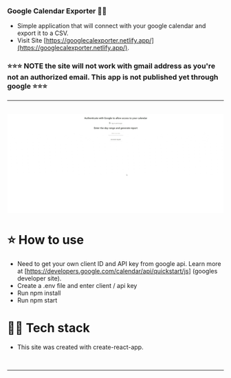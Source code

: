 ### Google Calendar Exporter 📅📝
- Simple application that will connect with your google calendar and export it to a CSV.
- Visit Site [https://googlecalexporter.netlify.app/](https://googlecalexporter.netlify.app/).
### ⭐⭐⭐ NOTE the site will not work with gmail address as you're not an authorized email. This app is not published yet through google ⭐⭐⭐

---

<br />

<img src="google_cal_export_1.gif"/>

# ⭐ How to use
- Need to get your own client ID and API key from google api. Learn more at [https://developers.google.com/calendar/api/quickstart/js] (googles developer site). 
- Create a .env file and enter client / api key
- Run npm install 
- Run npm start 


# 👨‍💻 Tech stack
- This site was created with create-react-app. 


<br />



---

